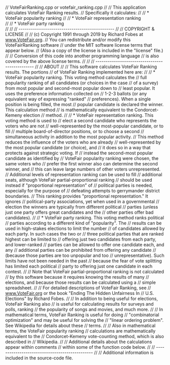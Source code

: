//  VoteFairRanking.cpp or votefair_ranking.cpp
//
//  This application calculates VoteFair Ranking results.
//  Specifically it calculates:
//
//  * VoteFair popularity ranking
//
//  * VoteFair representation ranking  
//
//  * VoteFair party ranking  
//
//
// -----------------------------------------------
//
//  COPYRIGHT & LICENSE
//
//  (c) Copyright 1991 through 2019 by Richard Fobes at www.VoteFair.org.
//  You can redistribute and/or modify this VoteFairRanking software
//  under the MIT software license terms that appear below.
//  (Also a copy of the license is included in the "license" file.)
//
//  Conversion of this code into another programming language
//  is also covered by the above license terms.
//
//
// -----------------------------------------------
//
//  ABOUT
//
//  This software calculates VoteFair Ranking results.  The portions
//  of VoteFair Ranking implemented here are:
//
//  * VoteFair popularity ranking.  This voting method calculates the
//  full popularity ranking of all candidates (or choices in the case
//  of a survey) from most popular and second-most popular down to
//  least popular.  It uses the preference information collected on
//  1-2-3 ballots (or any equivalent way of expressing "ranked"
//  preferences).  When a single position is being filled, the most
//  popular candidate is declared the winner.  This calculation method
//  is mathematically equivalent to the Condorcet-Kemeny election
//  method.
//
//  * VoteFair representation ranking.  This voting method is used to
//  elect a second candidate who represents the voters who are not
//  well-represented by the most-popular candidate, or to fill
//  multiple board-of-director positions, or to choose a second
//  simultaneous activity in addition to the most popular activity.
//  This method reduces the influence of the voters who are already
//  well-represented by the most popular candidate (or choice), and
//  it does so in a way that protects against strategic voting.  If
//  instead the second-most popular candidate as identified by
//  VoteFair popularity ranking were chosen, the same voters who
//  prefer the first winner also can determine the second winner, and
//  this can leave large numbers of other voters unrepresented.
//  Additional levels of representation ranking can be used to fill
//  additional seats, although VoteFair partial-proportional ranking
//  should be used instead if "proportional representation" of
//  political parties is needed, especially for the purpose of
//  defeating attempts to gerrymander district boundaries.
//  This ranking provides "proportional representation."  It ignores
//  political-party associations, yet when used in a governmental
//  election the winners are typically from different political
//  parties (unless just one party offers great candidates and the
//  other parties offer bad candidates).
//
//  * VoteFair party ranking.  This voting method ranks political
//  parties according to a different kind of "popularity".  The
//  results can be used in high-stakes elections to limit the number
//  of candidates allowed by each party.  In such cases the two or
//  three political parties that are ranked highest can be limited to
//  offering just two candidates from each party, and lower-ranked
//  parties can be allowed to offer one candidate each, and any
//  additional parties can be prohibited from offering any candidate
//  (because those parties are too unpopular and too
//  unrepresentative).  Such limits have not been needed in the past
//  because the fear of vote splitting has limited each political
//  party to offering just one candidate in each contest.
//
//  Note that VoteFair partial-proportional ranking is not calculated
//  by this software because it requires knowing the results of many
//  elections, and because those results can be calculated using a
//  simple spreadsheet.
//
//  For detailed descriptions of VoteFair Ranking, see
//  www.VoteFair.org or the book "Ending The Hidden Unfairness In
//  U.S. Elections" by Richard Fobes.
//
//  In addition to being useful for elections, VoteFair Ranking also
//  is useful for calculating results for surveys and polls, ranking
//  the popularity of songs and movies, and much more.
//
//  In mathematical terms, VoteFair Ranking is useful for doing
//  "combinatorial optimization" and may be useful for solving the
//  "linear ordering problem".  See Wikipedia for details about these
//  terms.
//
//  Also in mathematical terms, the VoteFair popularity ranking
//  calculations are mathematically equivalent to the
//  Condorcet-Kemeny vote-counting method, which is also described in
//  Wikipedia.
//
//  Additional details about the calculations appear within comments
//  within some of the function code below.
//
// -----------------------------------------------
//
//  Additional information is included in the source-code file.
